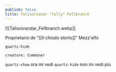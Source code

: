 ```yaml
---
publish: false
title: Talisolvanar "Tally" Fellbranch
---
```


![[Talisolvandar_Fellbranch.webp]]

Proprietario de "[[Il chiodo storto]]"
Mezz'elfo 

`quartz-hide`
```statblock
creature: Commoner
```

`quartz-show`
ora mi vedi
`quartz-hide`
non mi vedi più
